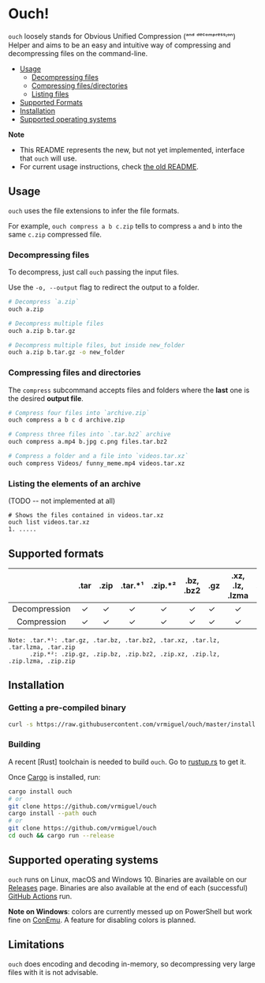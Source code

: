 # Ouch!

<!-- ![ouch_image](https://encrypted-tbn0.gstatic.com/images?q=tbn:ANd9GcR5ilNDTFZZ-Vy_ctm2YyAe8Yk0UT7lB2hIhg&usqp=CAU)  -->

`ouch` loosely stands for Obvious Unified Compression (ᵃⁿᵈ ᵈᵉᶜᵒᵐᵖʳᵉˢˢᶦᵒⁿ) Helper and aims to be an easy and intuitive way of compressing and decompressing files on the command-line.

- [Usage](#Usage)
    - [Decompressing files](#Decompressing-files)
    - [Compressing files/directories](#Compressing-files-and-directories)
    - [Listing files](#Listing-the-elements-of-an-archive)
- [Supported Formats](#Supported-formats)
- [Installation](#Installation)
- [Supported operating systems](#Supported-operating-systems)

**Note** 
   * This README represents the new, but not yet implemented, interface that `ouch` will use.
   * For current usage instructions, check [the old README](https://github.com/vrmiguel/ouch/blob/0f453e9dfc70066056b9cc40e8032dcc6ee703bc/README.md).

## Usage

`ouch` uses the file extensions to infer the file formats.

For example, `ouch compress a b c.zip` tells to compress `a` and `b` into the same `c.zip` compressed file.

### Decompressing files

To decompress, just call `ouch` passing the input files.

Use the `-o, --output` flag to redirect the output to a folder.

```bash
# Decompress `a.zip`
ouch a.zip

# Decompress multiple files
ouch a.zip b.tar.gz

# Decompress multiple files, but inside new_folder
ouch a.zip b.tar.gz -o new_folder
```

### Compressing files and directories

The `compress` subcommand accepts files and folders where the **last** one is the desired **output file**.

```bash
# Compress four files into `archive.zip`
ouch compress a b c d archive.zip

# Compress three files into `.tar.bz2` archive
ouch compress a.mp4 b.jpg c.png files.tar.bz2

# Compress a folder and a file into `videos.tar.xz`
ouch compress Videos/ funny_meme.mp4 videos.tar.xz
```

### Listing the elements of an archive

(TODO -- not implemented at all)

```
# Shows the files contained in videos.tar.xz
ouch list videos.tar.xz
1. .....
```

## Supported formats


|               | .tar | .zip | .tar.\*¹ | .zip.\*² | .bz, .bz2 | .gz | .xz, .lz, .lzma | .7z |
|:-------------:|:----:|:----:|:--------:|:--------:|:---------:| --- |:---------------:| --- |
| Decompression |  ✓   |  ✓   |    ✓     |    ✓     |     ✓     | ✓   |        ✓        | ✗   |
|  Compression  |  ✓   |  ✓   |    ✓     |    ✓     |     ✓     | ✓   |        ✓        | ✗   |

```
Note: .tar.*¹: .tar.gz, .tar.bz, .tar.bz2, .tar.xz, .tar.lz, .tar.lzma, .tar.zip
      .zip.*²: .zip.gz, .zip.bz, .zip.bz2, .zip.xz, .zip.lz, .zip.lzma, .zip.zip
```


## Installation

### Getting a pre-compiled binary

```bash
curl -s https://raw.githubusercontent.com/vrmiguel/ouch/master/install.sh | bash
```

### Building

A recent [Rust] toolchain is needed to build `ouch`. Go to [rustup.rs](https://rustup.rs/) to get it.

Once [Cargo](https://doc.rust-lang.org/cargo/) is installed, run:

```bash
cargo install ouch
# or 
git clone https://github.com/vrmiguel/ouch
cargo install --path ouch
# or
git clone https://github.com/vrmiguel/ouch
cd ouch && cargo run --release
```

## Supported operating systems

`ouch` runs on Linux, macOS and Windows 10. Binaries are available on our [Releases](https://github.com/vrmiguel/ouch/releases) page.
Binaries are also available at the end of each (successful) [GitHub Actions](https://github.com/vrmiguel/ouch/actions) run. 

**Note on Windows**: colors are currently messed up on PowerShell but work fine on [ConEmu](https://conemu.github.io/). A feature for disabling colors is planned.


## Limitations

`ouch` does encoding and decoding in-memory, so decompressing very large files with it is not advisable.
